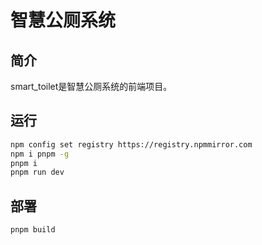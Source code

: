 # 智慧公厕系统

## 简介

smart_toilet是智慧公厕系统的前端项目。

## 运行

```bash
npm config set registry https://registry.npmmirror.com
npm i pnpm -g
pnpm i 
pnpm run dev
```

## 部署

```bash
pnpm build
```
